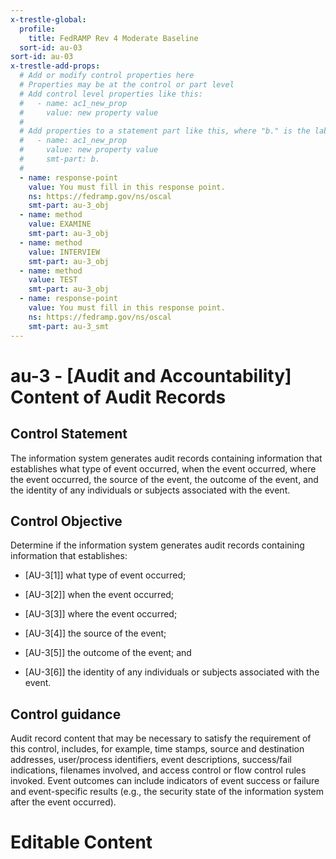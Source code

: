 ```yaml
---
x-trestle-global:
  profile:
    title: FedRAMP Rev 4 Moderate Baseline
  sort-id: au-03
sort-id: au-03
x-trestle-add-props:
  # Add or modify control properties here
  # Properties may be at the control or part level
  # Add control level properties like this:
  #   - name: ac1_new_prop
  #     value: new property value
  #
  # Add properties to a statement part like this, where "b." is the label of the target statement part
  #   - name: ac1_new_prop
  #     value: new property value
  #     smt-part: b.
  #
  - name: response-point
    value: You must fill in this response point.
    ns: https://fedramp.gov/ns/oscal
    smt-part: au-3_obj
  - name: method
    value: EXAMINE
    smt-part: au-3_obj
  - name: method
    value: INTERVIEW
    smt-part: au-3_obj
  - name: method
    value: TEST
    smt-part: au-3_obj
  - name: response-point
    value: You must fill in this response point.
    ns: https://fedramp.gov/ns/oscal
    smt-part: au-3_smt
---
```


# au-3 - \[Audit and Accountability\] Content of Audit Records

## Control Statement

The information system generates audit records containing information that establishes what type of event occurred, when the event occurred, where the event occurred, the source of the event, the outcome of the event, and the identity of any individuals or subjects associated with the event.

## Control Objective

Determine if the information system generates audit records containing information that establishes:

- \[AU-3[1]\] what type of event occurred;

- \[AU-3[2]\] when the event occurred;

- \[AU-3[3]\] where the event occurred;

- \[AU-3[4]\] the source of the event;

- \[AU-3[5]\] the outcome of the event; and

- \[AU-3[6]\] the identity of any individuals or subjects associated with the event.

## Control guidance

Audit record content that may be necessary to satisfy the requirement of this control, includes, for example, time stamps, source and destination addresses, user/process identifiers, event descriptions, success/fail indications, filenames involved, and access control or flow control rules invoked. Event outcomes can include indicators of event success or failure and event-specific results (e.g., the security state of the information system after the event occurred).

# Editable Content

<!-- Make additions and edits below -->
<!-- The above represents the contents of the control as received by the profile, prior to additions. -->
<!-- If the profile makes additions to the control, they will appear below. -->
<!-- The above markdown may not be edited but you may edit the content below, and/or introduce new additions to be made by the profile. -->
<!-- If there is a yaml header at the top, parameter values may be edited. Use --set-parameters to incorporate the changes during assembly. -->
<!-- The content here will then replace what is in the profile for this control, after running profile-assemble. -->
<!-- The added parts in the profile for this control are below.  You may edit them and/or add new ones. -->
<!-- Each addition must have a heading either of the form ## Control my_addition_name -->
<!-- or ## Part a. (where the a. refers to one of the control statement labels.) -->
<!-- "## Control" parts are new parts added after the statement part. -->
<!-- "## Part" parts are new parts added into the top-level statement part with that label. -->
<!-- Subparts may be added with nested hash levels of the form ### My Subpart Name -->
<!-- underneath the parent ## Control or ## Part being added -->
<!-- See https://oscal-compass.github.io/compliance-trestle/tutorials/ssp_profile_catalog_authoring/ssp_profile_catalog_authoring for guidance. -->
